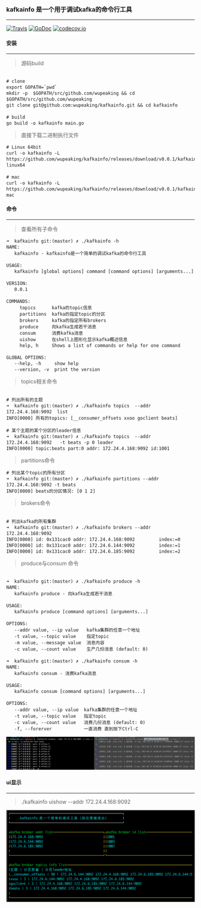 ### kafkainfo 是一个用于调试kafka的命令行工具
---
[![Travis](https://travis-ci.org/wupeaking/kafkainfo.svg?branch=master)](https://travis-ci.org/wupeaking/kafkainfo)
[![GoDoc](https://godoc.org/github.com/wupeaking/kafkainfo?status.svg)](https://godoc.org/github.com/wupeaking/kafkainfo)
[![codecov.io](https://codecov.io/gh/wupeaking/kafkainfo/coverage.svg?branch=master)](https://codecov.io/gh/wupeaking/kafkainfo?branch=master)

#### 安装
---

> 源码build

```shell

# clone
export GOPATH=`pwd`
mkdir -p  $GOPATH/src/github.com/wupeaking && cd $GOPATH/src/github.com/wupeaking
git clone git@github.com:wupeaking/kafkainfo.git && cd kafkainfo

# build
go build -o kafkainfo main.go

```

> 直接下载二进制执行文件

```shell
# Linux 64bit
curl -o kafkainfo -L https://github.com/wupeaking/kafkainfo/releases/download/v0.0.1/kafkainfo-linux64

# mac
curl -o kafkainfo -L https://github.com/wupeaking/kafkainfo/releases/download/v0.0.1/kafkainfo-mac
```


#### 命令
---

> 查看所有子命令

```shell
➜  kafkainfo git:(master) ✗ ./kafkainfo -h
NAME:
   kafkainfo - kafkainfo是一个简单的调试kafka的命令行工具

USAGE:
   kafkainfo [global options] command [command options] [arguments...]

VERSION:
   0.0.1

COMMANDS:
     topics      kafka的topic信息
     partitions  kafka的指定topic的分区
     brokers     kafka的指定所有brokers
     produce     向kafka生成若干消息
     consum      消费kafka消息
     uishow      在shell上图形化显示kafka概述信息
     help, h     Shows a list of commands or help for one command

GLOBAL OPTIONS:
   --help, -h     show help
   --version, -v  print the version
```


> topics相关命令

```shell

# 列出所有的主题
➜  kafkainfo git:(master) ✗ ./kafkainfo topics  --addr 172.24.4.168:9092  list
INFO[0000] 所有的topics: [__consumer_offsets xxoo goclient beats]

# 某个主题的某个分区的leader信息
➜  kafkainfo git:(master) ✗ ./kafkainfo topics  --addr 172.24.4.168:9092   -t beats -p 0 leader
INFO[0000] topic:beats part:0 addr: 172.24.4.168:9092 id:1001
```


> partitions命令

```shell
# 列出某个topic的所有分区
➜  kafkainfo git:(master) ✗ ./kafkainfo partitions --addr 172.24.4.168:9092 -t beats
INFO[0000] beats的分区情况: [0 1 2]
```

> brokers命令

```shell

# 列出kafka的所有集群
➜  kafkainfo git:(master) ✗ ./kafkainfo brokers --addr 172.24.4.168:9092
INFO[0000] id: 0x131cac0 addr: 172.24.4.168:9092         index:=0
INFO[0000] id: 0x131cac0 addr: 172.24.6.144:9092         index:=1
INFO[0000] id: 0x131cac0 addr: 172.24.6.185:9092         index:=2
```

> produce与consum 命令

```shell

➜  kafkainfo git:(master) ✗ ./kafkainfo produce -h
NAME:
   kafkainfo produce - 向kafka生成若干消息

USAGE:
   kafkainfo produce [command options] [arguments...]

OPTIONS:
   --addr value, --ip value   kafka集群的任意一个地址
   -t value, --topic value    指定topic
   -m value, --message value  消息内容
   -c value, --count value    生产几份消息 (default: 0)

➜  kafkainfo git:(master) ✗ ./kafkainfo consum -h
NAME:
   kafkainfo consum - 消费kafka消息

USAGE:
   kafkainfo consum [command options] [arguments...]

OPTIONS:
   --addr value, --ip value  kafka集群的任意一个地址
   -t value, --topic value   指定topic
   -c value, --count value   消费几份消息 (default: 0)
   -f, --forerver            一直消费 直到按下Ctrl-C
```
![produce-consum](./doc/producs-consum.png)


#### ui显示
---

> ./kafkainfo uishow --addr 172.24.4.168:9092

![uishow](./doc/uishow.png)


